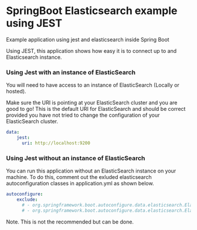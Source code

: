 # SpringBoot Elasticsearch example using JEST
Example application using jest and elasticsearch inside Spring Boot

Using JEST, this application shows how easy it is to connect up to and Elasticsearch instance.

### Using Jest with an instance of ElasticSearch

You will need to have access to an instance of ElasticSearch (Locally or hosted).

Make sure the URI is pointing at your ElasticSearch cluster and you are good to go!
This is the default URI for ElasticSearch and should be correct provided you have not tried to change the configuration of your ElasticSearch cluster.

```yml
data:
    jest:
      uri: http://localhost:9200
```

### Using Jest without an instance of ElasticSearch

You can run this application without an ElasticSearch instance on your machine. To do this, comment out the exluded elasticsearch autoconfiguration classes in application.yml as shown below.

```yml
autoconfigure:
    exclude:
      # - org.springframework.boot.autoconfigure.data.elasticsearch.ElasticsearchDataAutoConfiguration
      # - org.springframework.boot.autoconfigure.data.elasticsearch.ElasticsearchAutoConfiguration
```

Note. This is not the recommended but can be done.
